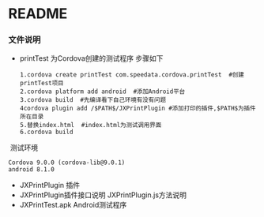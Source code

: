 # README

### 文件说明

* printTest 为Cordova创建的测试程序 步骤如下

  ```
  1.cordova create printTest com.speedata.cordova.printTest  #创建printTest项目
  2.cordova platform add android  #添加Android平台
  3.cordova build  #先编译看下自己环境有没有问题
  4cordova plugin add /$PATH$/JXPrintPlugin #添加打印的插件,$PATH$为插件所在目录
  5.替换index.html  #index.html为测试调用界面 
  6.cordova build 
  ```

​       测试环境

```
Cordova 9.0.0 (cordova-lib@9.0.1)
android 8.1.0
```





* JXPrintPlugin 插件
* JXPrintPlugin插件接口说明   JXPrintPlugin.js方法说明
* JXPrintTest.apk  Android测试程序